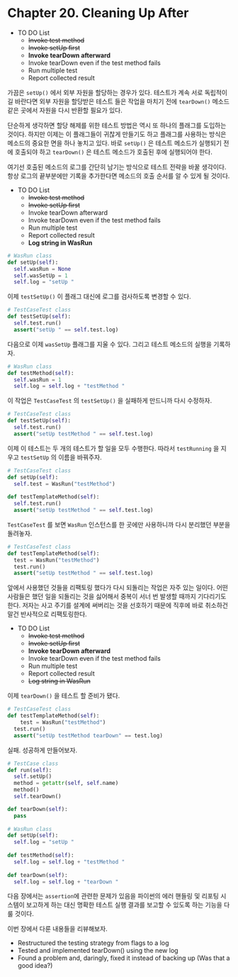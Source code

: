 # Chapter 20. Cleaning Up After

- TO DO List
    - ~~Invoke test method~~
    - ~~Invoke setUp first~~
    - **Invoke tearDown afterward**
    - Invoke tearDown even if the test method fails
    - Run multiple test
    - Report collected result

가끔은 `setUp()` 에서 외부 자원을 할당하는 경우가 있다. 테스트가 계속 서로 독립적이길 바란다면 외부 자원을 할당받은 테스트 들은 작업을 마치기 전에 `tearDown()` 메소드 같은 곳에서 자원을 다시 반환할 필요가 있다.

단순하게 생각하면 할당 해제를 위한 테스트 방법은 역시 또 하나의 플래그를 도입하는 것이다. 하지만 이제는 이 플래그들이 귀찮게 만들기도 하고 플래그를 사용하는 방식은 메소드의 중요한 면을 하나 놓치고 있다. 바로 `setUp()` 은 테스트 메소드가 실행되기 전에 호출되야 하고 `tearDown()` 은 테스트 메소드가 호출된 후에 실행되어야 한다.

여기선 호출된 메소드의 로그를 간단히 남기는 방식으로 테스트 전략을 바꿀 생각이다. 항상 로그의 끝부분에만 기록을 추가한다면 메소드의 호출 순서를 알 수 있게 될 것이다.

- TO DO List
    - ~~Invoke test method~~
    - ~~Invoke setUp first~~
    - Invoke tearDown afterward
    - Invoke tearDown even if the test method fails
    - Run multiple test
    - Report collected result
    - **Log string in WasRun**

```python
# WasRun class
def setUp(self):
  self.wasRun = None
  self.wasSetUp = 1
  self.log = "setUp "
```

이제 `testSetUp()` 이 플래그 대신에 로그를 검사하도록 변경할 수 있다.

```python
# TestCaseTest class
def testSetUp(self):
  self.test.run()
  assert("setUp " == self.test.log)
```

다음으로 이제 `wasSetUp` 플래그를 지울 수 있다. 그리고 테스트 메소드의 실행을 기록하자.

```python
# WasRun class
def testMethod(self):
  self.wasRun = 1
  self.log = self.log + "testMethod "
```

이 작업은 `TestCaseTest` 의 `testSetUp()` 을 실패하게 만드니까 다시 수정하자.

```python
# TestCaseTest class
def testSetUp(self):
  self.test.run()
  assert("setUp testMethod " == self.test.log)
```

이제 이 테스트는 두 개의 테스트가 할 일을 모두 수행한다. 따라서 `testRunning` 을 지우고 `testSetUp` 의 이름을 바꿔주자.

```python
# TestCaseTest class
def setUp(self):
  self.test = WasRun("testMethod")
  
def testTemplateMethod(self):
  self.test.run()
  assert("setUp testMethod " == self.test.log)
```

`TestCaseTest` 를 보면 `WasRun` 인스턴스를 한 곳에만 사용하니까 다시 분리했던 부분을 돌려놓자.

```python
# TestCaseTest class
def testTemplateMethod(self):
  test = WasRun("testMethod")
  test.run()
  assert("setUp testMethod " == self.test.log)
```

앞에서 사용했던 것들을 리팩토링 했다가 다시 되돌리는 작업은 자주 있는 일이다. 어떤 사람들은 했던 일을 되돌리는 것을 싫어해서 중복이 서너 번 발생할 때까지 기다리기도 한다. 저자는 사고 주기를 설계에 써버리는 것을 선호하기 때문에 직후에 바로 취소하건 말건 반사적으로 리팩토링한다.

- TO DO List
    - ~~Invoke test method~~
    - ~~Invoke setUp first~~
    - **Invoke tearDown afterward**
    - Invoke tearDown even if the test method fails
    - Run multiple test
    - Report collected result
    - ~~Log string in WasRun~~

이제 `tearDown()` 을 테스트 할 준비가 됐다.

```python
# TestCaseTest class
def testTemplateMethod(self):
	test = WasRun("testMethod")
  test.run()
  assert("setUp testMethod tearDown" == test.log)
```

실패. 성공하게 만들어보자.

```python
# TestCase class
def run(self):
  self.setUp()
  method = getattr(self, self.name)
  method()
  self.tearDown()

def tearDown(self):
  pass
  
# WasRun class
def setUp(self):
  self.log = "setUp "
  
def testMethod(self):
  self.log = self.log + "testMethod "
  
def tearDown(self):
  self.log = self.log + "tearDown "
```

다음 장에서는 `assertion`에 관련한 문제가 있음을 파이썬의 에러 핸들링 및 리포팅 시스템이 보고하게 하는 대신 명확한 테스트 실행 결과를 보고할 수 있도록 하는 기능을 다룰 것이다.

이번 장에서 다룬 내용들을 리뷰해보자.
- Restructured the testing strategy from flags to a log
- Tested and implemented tearDown() using the new log
- Found a problem and, daringly, fixed it instead of backing up (Was that a good idea?)